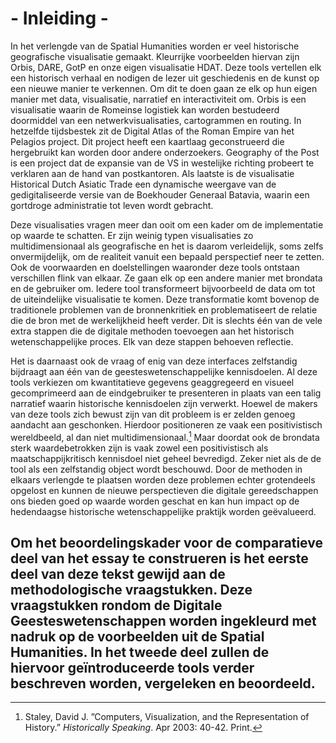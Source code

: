 # - Inleiding -

In het verlengde van de Spatial Humanities worden er veel historische geografische visualisatie gemaakt. Kleurrijke voorbeelden hiervan zijn Orbis, DARE, GotP en onze eigen visualisatie HDAT. Deze tools vertellen elk een historisch verhaal en nodigen de lezer uit geschiedenis en de kunst op een nieuwe manier te verkennen. Om dit te doen gaan ze elk op hun eigen manier met data, visualisatie, narratief en interactiviteit om. Orbis is een visualisatie waarin de Romeinse logistiek kan worden bestudeerd doormiddel van een netwerkvisualisaties, cartogrammen en routing. In hetzelfde tijdsbestek zit de Digital Atlas of the Roman Empire van het Pelagios project. Dit project heeft een kaartlaag geconstrueerd die hergebruikt kan worden door andere onderzoekers. Geography of the Post is een project dat de expansie van de VS in westelijke richting probeert te verklaren aan de hand van postkantoren. Als laatste is de visualisatie Historical Dutch Asiatic Trade een dynamische weergave van de gedigitaliseerde versie van de Boekhouder Generaal Batavia, waarin een gortdroge administratie tot leven wordt gebracht. 

Deze visualisaties vragen meer dan ooit om een kader om de implementatie op waarde te schatten. Er zijn weinig typen visualisaties zo multidimensionaal als geografische en het is daarom verleidelijk, soms zelfs onvermijdelijk, om de realiteit vanuit een bepaald perspectief neer te zetten. Ook de voorwaarden en doelstellingen waaronder deze tools ontstaan verschillen flink van elkaar. Ze gaan elk op een andere manier met brondata en de gebruiker om. Iedere tool transformeert bijvoorbeeld de data om tot de uiteindelijke visualisatie te komen. Deze transformatie komt bovenop de traditionele problemen van de bronnenkritiek en problematiseert de relatie die de bron met de werkelijkheid heeft verder. Dit is slechts één van de vele extra stappen die de digitale methoden toevoegen aan het historisch wetenschappelijke proces. Elk van deze stappen behoeven reflectie. 

Het is daarnaast ook de vraag of enig van deze interfaces zelfstandig bijdraagt aan één van de geesteswetenschappelijke kennisdoelen. Al deze tools verkiezen om kwantitatieve gegevens geaggregeerd en visueel gecomprimeerd aan de eindgebruiker te presenteren in plaats van een talig narratief waarin historische kennisdoelen zijn verwerkt. Hoewel de makers van deze tools zich bewust zijn van dit probleem is er zelden genoeg aandacht aan geschonken. Hierdoor positioneren ze vaak een positivistisch wereldbeeld, al dan niet multidimensionaal.[^1] Maar doordat ook de brondata sterk waardebetrokken zijn is vaak zowel een positivistisch als maatschappijkritisch kennisdoel niet geheel bevredigd. Zeker niet als de de tool als een zelfstandig object wordt beschouwd. Door de methoden in elkaars verlengde te plaatsen worden deze problemen echter grotendeels opgelost en kunnen de nieuwe perspectieven die digitale gereedschappen ons bieden goed op waarde worden geschat en kan hun impact op de hedendaagse historische wetenschappelijke praktijk worden geëvalueerd.

Om het beoordelingskader voor de comparatieve deel van het essay te construeren is het eerste deel van deze tekst gewijd aan de methodologische vraagstukken. Deze vraagstukken rondom de Digitale Geesteswetenschappen worden ingekleurd met nadruk op de voorbeelden uit de Spatial Humanities. In het tweede deel zullen de hiervoor geïntroduceerde tools verder beschreven worden, vergeleken en beoordeeld.
---- 

[^1]:	Staley, David J. ”Computers, Visualization, and the Representation of History.” *Historically Speaking*. Apr 2003: 40-42. Print.